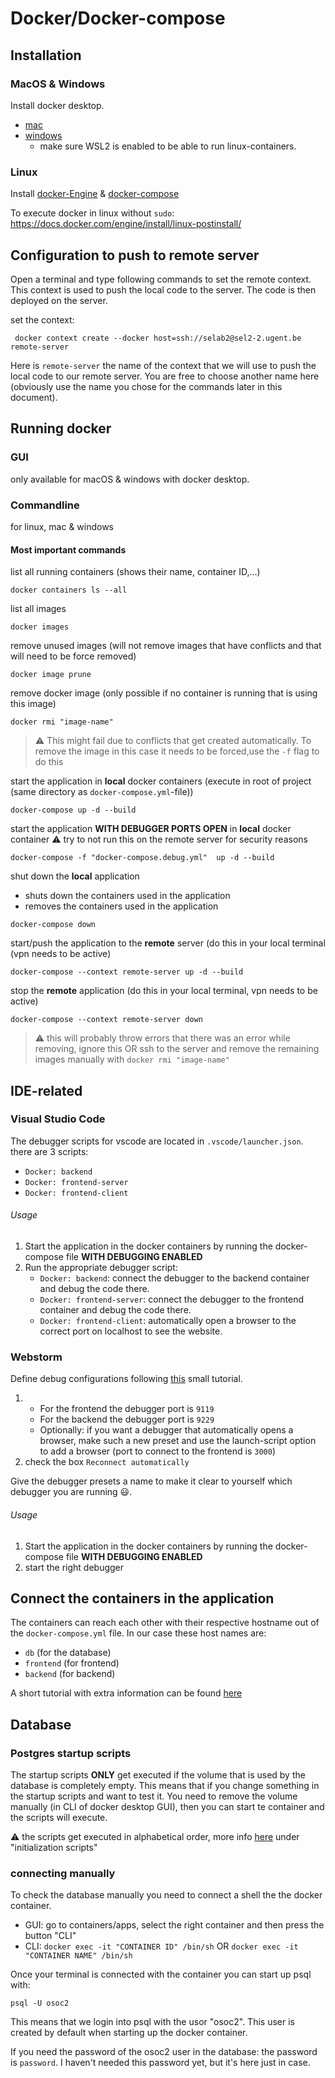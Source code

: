 # Docker/Docker-compose

## Installation

### MacOS & Windows
Install docker desktop.
- [mac](https://docs.docker.com/desktop/mac/install/)
- [windows](https://docs.docker.com/desktop/windows/install/)
    - make sure WSL2 is enabled to be able to run linux-containers.

### Linux
Install [docker-Engine](https://docs.docker.com/engine/install/) & [docker-compose](https://docs.docker.com/compose/install/)

To execute docker in linux without `sudo`: https://docs.docker.com/engine/install/linux-postinstall/

## Configuration to push to remote server
Open a terminal and type following commands to set the remote context.
This context is used to push the local code to the server. The code is then deployed on the server.

set the context:
```
 docker context create --docker host=ssh://selab2@sel2-2.ugent.be remote-server
```

Here is `remote-server` the name of the context that we will use to push the local code to our remote server.
You are free to choose another name here (obviously use the name you chose for the commands later in this document).


## Running docker

### GUI
only available for macOS & windows with docker desktop.

### Commandline
for linux, mac & windows

#### Most important commands

list all running containers (shows their name, container ID,...)
```
docker containers ls --all
```

list all images
```
docker images
```

remove unused images (will not remove images that have conflicts and that will need to be force removed)
```
docker image prune
```

remove docker image (only possible if no container is running that is using this image)
```
docker rmi "image-name"
```
> :warning: This might fail due to conflicts that get created automatically. To remove the image in this case it needs to be forced,use the `-f` flag to do this

start the application in **local** docker containers (execute in root of project (same directory as `docker-compose.yml`-file))
```
docker-compose up -d --build
```

start the application **WITH DEBUGGER PORTS OPEN** in **local** docker container
:warning: try to not run this on the remote server for security reasons
```
docker-compose -f "docker-compose.debug.yml"  up -d --build
```

shut down the **local** application
 - shuts down the containers used in the application
 - removes the containers used in the application
```
docker-compose down
```

start/push the application to the **remote** server (do this in your local terminal (vpn needs to be active)
```
docker-compose --context remote-server up -d --build
```

stop the **remote** application (do this in your local terminal, vpn needs to be active)
```
docker-compose --context remote-server down
```
> :warning: this will probably throw errors that there was an error while removing, ignore this OR ssh to the server and remove the remaining images manually with `docker rmi "image-name"`



## IDE-related

### Visual Studio Code
The debugger scripts for vscode are located in `.vscode/launcher.json`. there are 3 scripts:
- `Docker: backend`
- `Docker: frontend-server`
- `Docker: frontend-client`

###### Usage
1. Start the application in the docker containers by running the docker-compose file **WITH DEBUGGING ENABLED**
2. Run the appropriate debugger script:
    - `Docker: backend`: connect the debugger to the backend container and debug the code there.
    - `Docker: frontend-server`: connect the debugger to the frontend container and debug the code there.
    - `Docker: frontend-client`: automatically open a browser to the correct port on localhost to see the website.



### Webstorm
Define debug configurations following [this](https://www.developers-notebook.com/development/debugging-node-js-in-a-docker-container-with-webstorm/) small tutorial.

1.  - For the frontend the debugger port is `9119`
    - For the backend the debugger port is `9229`
    - Optionally: if you want a debugger that automatically opens a browser, make such a new preset and use the launch-script option to add a browser (port to connect to the frontend is `3000`)
2. check the box `Reconnect automatically`


Give the debugger presets a name to make it clear to yourself which debugger you are running :smiley:.

###### Usage
1. Start the application in the docker containers by running the docker-compose file **WITH DEBUGGING ENABLED**
2. start the right debugger

## Connect the containers in the application
The containers can reach each other with their respective hostname out of the `docker-compose.yml` file.
In our case these host names are:
- `db` (for the database)
- `frontend` (for frontend)
- `backend` (for backend)

A short tutorial with extra information can be found [here](https://www.youtube.com/watch?v=A9bA5HpOk30)


## Database

### Postgres startup scripts
The startup scripts **ONLY** get executed if the volume that is used by the database is completely empty.
This means that if you change something in the startup scripts and want to test it. You need to remove the volume manually (in CLI of docker desktop GUI),
then you can start te container and the scripts will execute.

:warning: the scripts get executed in alphabetical order, more info [here](https://hub.docker.com/_/postgres) under "initialization scripts"

### connecting manually

To check the database manually you need to connect a shell the the docker container.
- GUI: go to containers/apps, select the right container and then press the button "CLI"
- CLI: `docker exec -it "CONTAINER ID" /bin/sh` OR `docker exec -it "CONTAINER NAME" /bin/sh`

Once your terminal is connected with the container you can start up psql with:
```
psql -U osoc2
```
This means that we login into psql with the usor "osoc2". This user is created by default when starting up the docker container.

If you need the password of the osoc2 user in the database: the password is `password`.
I haven't needed this password yet, but it's here just in case.